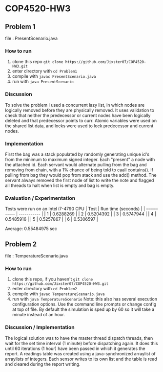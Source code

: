 # COP4520-HW3
## Problem 1

file : PresentScenario.java

### How to run
1. clone this repo ```git clone https://github.com/Jixster07/COP4520-HW3.git```
2. enter directory with ```cd Problem1```
3. compile with  ```javac PresentScenario.java```
4. run with ```java PresentScenario```<br>


### Discussion
To solve the problem I used a concurrent lazy list, in which nodes are logically removed before they are physically removed. It uses validation to check that neither the predecessor or current nodes have been logically deleted and that predecessor points to curr. Atomic variables were used on the shared list data, and locks were used to lock predecessor and current nodes.

### Implementation
First the bag was a stack populated by randomly generating unique id's from the minimum to maximum signed integer. Each "present" a node with the attached id. Each servant would alternate pulling from the bag and removing from chain, with a 1% chance of being told to caall contains(). If pulling from bag they would pop from stack and use the add() method. The servant always removed the first node of list to write the note and flagged all threads to halt when list is empty and bag is empty.

### Evaluation / Experimentation
Tests were run on an Intel i7-4790 CPU
| Test      | Run time (seconds) |
| ----------- | ----------- |
| 1      | 0.6288269        |
| 2   | 0.5204392         |
| 3   | 0.5747944         |
| 4   | 0.5485916         |
| 5   | 0.5257867       |
| 6   | 0.5306597      |

Average: 0.55484975 sec

## Problem 2
file : TemperatureScenario.java

### How to run
1. clone this repo, if you haven't ```git clone https://github.com/Jixster07/COP4520-HW3.git```
2. enter directory with ```cd Problem2```
3. compile with  ```javac TemperatureScenario.java```
4. run with ```java TemperatureScenario```
Note: this also has several execution configuration options. Use the command line prompts or change config at top of file. By default the simulation is sped up by 60 so it will take a minute instead of an hour.


### Discussion / Implementation
The logical solution was to have the master thread dispatch threads, then wait for the set time interval (1 minute) before dispatching again. It does this until 60 iterations (1 hour) have been passed in which it generates the report. A readings table was created using a java-synchronized arraylist of arraylists of integers. Each sensor writes to its own list and the table is read and cleared during the report writing.
